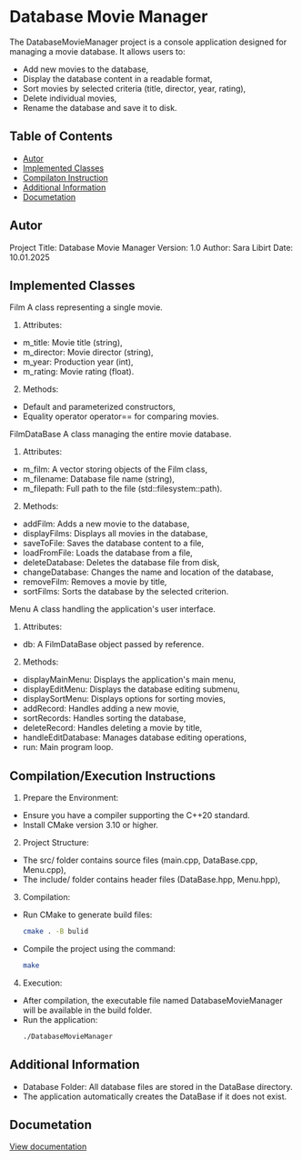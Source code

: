 # Database Movie Manager

The DatabaseMovieManager project is a console application designed for managing a movie database.
It allows users to:
- Add new movies to the database,
- Display the database content in a readable format,
- Sort movies by selected criteria (title, director, year, rating),
- Delete individual movies,
- Rename the database and save it to disk.

## Table of Contents

- [Autor](#autor)
- [Implemented Classes](#implemented-classes)
- [Compilaton Instruction](#compilaton-instruction)
- [Additional Information](#additional-information)
- [Documetation](#documentation)

## Autor

Project Title: Database Movie Manager
Version: 1.0
Author: Sara Libirt 
Date: 10.01.2025

## Implemented Classes

Film
A class representing a single movie.
1. Attributes:
  - m_title: Movie title (string),
  - m_director: Movie director (string),
  - m_year: Production year (int),
  - m_rating: Movie rating (float).
2. Methods:
  - Default and parameterized constructors,
  - Equality operator operator== for comparing movies.

FilmDataBase
A class managing the entire movie database.
1. Attributes:
  - m_film: A vector storing objects of the Film class,
  - m_filename: Database file name (string),
  - m_filepath: Full path to the file (std::filesystem::path).
2. Methods:
  - addFilm: Adds a new movie to the database,
  - displayFilms: Displays all movies in the database,
  - saveToFile: Saves the database content to a file,
  - loadFromFile: Loads the database from a file,
  - deleteDatabase: Deletes the database file from disk,
  - changeDatabase: Changes the name and location of the database,
  - removeFilm: Removes a movie by title,
  - sortFilms: Sorts the database by the selected criterion.

Menu
A class handling the application's user interface.
1. Attributes:
  - db: A FilmDataBase object passed by reference.
2. Methods:
  - displayMainMenu: Displays the application's main menu,
  - displayEditMenu: Displays the database editing submenu,
  - displaySortMenu: Displays options for sorting movies,
  - addRecord: Handles adding a new movie,
  - sortRecords: Handles sorting the database,
  - deleteRecord: Handles deleting a movie by title,
  - handleEditDatabase: Manages database editing operations,
  - run: Main program loop.

## Compilation/Execution Instructions

1. Prepare the Environment:
  - Ensure you have a compiler supporting the C++20 standard.
  - Install CMake version 3.10 or higher.
2. Project Structure:
  - The src/ folder contains source files (main.cpp, DataBase.cpp, Menu.cpp),
  - The include/ folder contains header files (DataBase.hpp, Menu.hpp),
3. Compilation:
  - Run CMake to generate build files:
    ```bash
    cmake . -B bulid
  - Compile the project using the command:
    ```bash
    make
4. Execution:
  - After compilation, the executable file named DatabaseMovieManager will be available in the build folder.
  - Run the application:
    ```bash
    ./DatabaseMovieManager
    
 ## Additional Information

 - Database Folder: All database files are stored in the DataBase directory.
 - The application automatically creates the DataBase if it does not exist.

## Documetation
[View documentation](DatabaseMovieManager.pdf)
